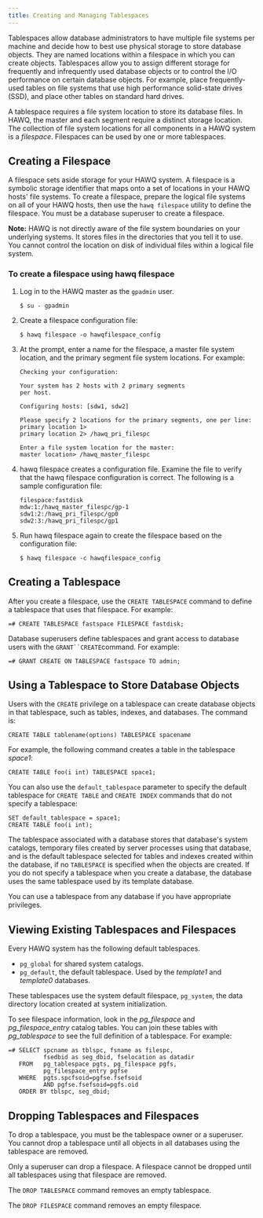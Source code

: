 ```yaml
---
title: Creating and Managing Tablespaces
---
```


Tablespaces allow database administrators to have multiple file systems per machine and decide how to best use physical storage to store database objects. They are named locations within a filespace in which you can create objects. Tablespaces allow you to assign different storage for frequently and infrequently used database objects or to control the I/O performance on certain database objects. For example, place frequently-used tables on file systems that use high performance solid-state drives \(SSD\), and place other tables on standard hard drives.

A tablespace requires a file system location to store its database files. In HAWQ, the master and each segment require a distinct storage location. The collection of file system locations for all components in a HAWQ system is a *filespace*. Filespaces can be used by one or more tablespaces.

## Creating a Filespace <a id="topic10"></a>

A filespace sets aside storage for your HAWQ system. A filespace is a symbolic storage identifier that maps onto a set of locations in your HAWQ hosts' file systems. To create a filespace, prepare the logical file systems on all of your HAWQ hosts, then use the `hawq filespace` utility to define the filespace. You must be a database superuser to create a filespace.

**Note:** HAWQ is not directly aware of the file system boundaries on your underlying systems. It stores files in the directories that you tell it to use. You cannot control the location on disk of individual files within a logical file system.

### To create a filespace using hawq filespace <a id="im178954"></a>

1.  Log in to the HAWQ master as the `gpadmin` user.

    ```
    $ su - gpadmin
    ```

2.  Create a filespace configuration file:

    ```
    $ hawq filespace -o hawqfilespace_config
    ```

3.  At the prompt, enter a name for the filespace, a master file system location, and the primary segment file system locations. For example:

    ```
    Checking your configuration:

    Your system has 2 hosts with 2 primary segments
    per host.

    Configuring hosts: [sdw1, sdw2]

    Please specify 2 locations for the primary segments, one per line:
    primary location 1>
    primary location 2> /hawq_pri_filespc

    Enter a file system location for the master:
    master location> /hawq_master_filespc
    ```

4.  hawq filespace creates a configuration file. Examine the file to verify that the hawq filespace configuration is correct. The following is a sample configuration file:

    ```
    filespace:fastdisk
    mdw:1:/hawq_master_filespc/gp-1
    sdw1:2:/hawq_pri_filespc/gp0
    sdw2:3:/hawq_pri_filespc/gp1
    ```

5.  Run hawq filespace again to create the filespace based on the configuration file:

    ```
    $ hawq filespace -c hawqfilespace_config
    ```


## Creating a Tablespace <a id="topic13"></a>

After you create a filespace, use the `CREATE TABLESPACE` command to define a tablespace that uses that filespace. For example:

```
=# CREATE TABLESPACE fastspace FILESPACE fastdisk;
```

Database superusers define tablespaces and grant access to database users with the `GRANT``CREATE`command. For example:

```
=# GRANT CREATE ON TABLESPACE fastspace TO admin;
```

## Using a Tablespace to Store Database Objects <a id="topic14"></a>

Users with the `CREATE` privilege on a tablespace can create database objects in that tablespace, such as tables, indexes, and databases. The command is:

```
CREATE TABLE tablename(options) TABLESPACE spacename
```

For example, the following command creates a table in the tablespace *space1*:

```
CREATE TABLE foo(i int) TABLESPACE space1;
```

You can also use the `default_tablespace` parameter to specify the default tablespace for `CREATE TABLE` and `CREATE INDEX` commands that do not specify a tablespace:

```
SET default_tablespace = space1;
CREATE TABLE foo(i int);
```

The tablespace associated with a database stores that database's system catalogs, temporary files created by server processes using that database, and is the default tablespace selected for tables and indexes created within the database, if no `TABLESPACE` is specified when the objects are created. If you do not specify a tablespace when you create a database, the database uses the same tablespace used by its template database.

You can use a tablespace from any database if you have appropriate privileges.

## Viewing Existing Tablespaces and Filespaces <a id="topic15"></a>

Every HAWQ system has the following default tablespaces.

-   `pg_global` for shared system catalogs.
-   `pg_default`, the default tablespace. Used by the *template1* and *template0* databases.

These tablespaces use the system default filespace, `pg_system`, the data directory location created at system initialization.

To see filespace information, look in the *pg\_filespace* and *pg\_filespace\_entry* catalog tables. You can join these tables with *pg\_tablespace* to see the full definition of a tablespace. For example:

```
=# SELECT spcname as tblspc, fsname as filespc,
          fsedbid as seg_dbid, fselocation as datadir
   FROM   pg_tablespace pgts, pg_filespace pgfs,
          pg_filespace_entry pgfse
   WHERE  pgts.spcfsoid=pgfse.fsefsoid
          AND pgfse.fsefsoid=pgfs.oid
   ORDER BY tblspc, seg_dbid;
```

## Dropping Tablespaces and Filespaces <a id="topic16"></a>

To drop a tablespace, you must be the tablespace owner or a superuser. You cannot drop a tablespace until all objects in all databases using the tablespace are removed.

Only a superuser can drop a filespace. A filespace cannot be dropped until all tablespaces using that filespace are removed.

The `DROP TABLESPACE` command removes an empty tablespace.

The `DROP FILESPACE` command removes an empty filespace.
